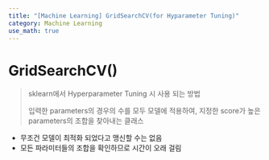 ```yaml
---
title: "[Machine Learning] GridSearchCV(for Hyparameter Tuning)"
category: Machine Learning
use_math: true
---
```


# GridSearchCV()
> sklearn에서 Hyperparameter Tuning 시 사용 되는 방법
> 
> 입력한 parameters의 경우의 수를 모두 모델에 적용하여, 지정한 score가 높은 parameters의 조합을 찾아내는 클래스

- 무조건 모델이 최적화 되었다고 맹신할 수는 없음
- 모든 파라미터들의 조합을 확인하므로 시간이 오래 걸림

<!-- ## 실습
- <a href="https://colab.research.google.com/drive/19tBAC09LH8fRhTdOQO_kNndb5zLiiCcv?usp=sharing">Random Forest에서의 GridSearchCV1</a>
- <a href="https://drive.google.com/file/d/1A7l9dGplzy8Vpru5Nqzp30dtYZk4U8QR/view?usp=sharing">Random Forest에서의 GridSearchCV2</a> -->
